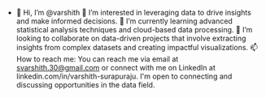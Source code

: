 - 👋 Hi, I’m @varshith
👀 I’m interested in leveraging data to drive insights and make informed decisions.
🌱 I’m currently learning advanced statistical analysis techniques and cloud-based data processing.
💞️ I’m looking to collaborate on data-driven projects that involve extracting insights from complex datasets and creating impactful visualizations.
📫 How to reach me: You can reach me via email at svarshith.30@gmail.com or connect with me on LinkedIn at linkedin.com/in/varshith-surapuraju. I'm open to connecting and discussing opportunities in the data field.

<!---

--->
